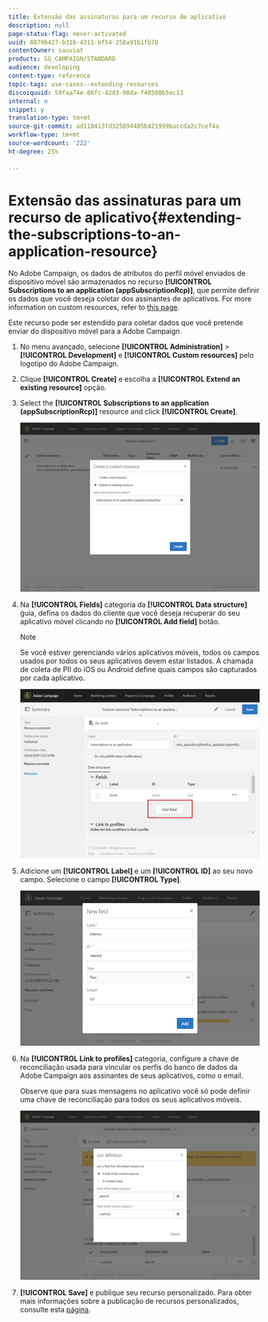 ```yaml
---
title: Extensão das assinaturas para um recurso de aplicativo
description: null
page-status-flag: never-activated
uuid: 8879b427-b31b-4311-bf54-258a91b1fb78
contentOwner: sauviat
products: SG_CAMPAIGN/STANDARD
audience: developing
content-type: reference
topic-tags: use-cases--extending-resources
discoiquuid: 59faa74e-86fc-42d3-90da-f48580b5ec13
internal: n
snippet: y
translation-type: tm+mt
source-git-commit: ad110413fd325894405b421999baccda2c7cef4a
workflow-type: tm+mt
source-wordcount: '222'
ht-degree: 25%

---
```



# Extensão das assinaturas para um recurso de aplicativo{#extending-the-subscriptions-to-an-application-resource}

No Adobe Campaign, os dados de atributos do perfil móvel enviados de dispositivo móvel são armazenados no recurso **[!UICONTROL Subscriptions to an application (appSubscriptionRcp)]**, que permite definir os dados que você deseja coletar dos assinantes de aplicativos. For more information on custom resources, refer to [this page](../../developing/using/key-steps-to-add-a-resource.md).

Este recurso pode ser estendido para coletar dados que você pretende enviar do dispositivo móvel para a Adobe Campaign.

1. No menu avançado, selecione **[!UICONTROL Administration]** > **[!UICONTROL Development]** e **[!UICONTROL Custom resources]** pelo logotipo do Adobe Campaign.
1. Clique **[!UICONTROL Create]** e escolha a **[!UICONTROL Extend an existing resource]** opção.
1. Select the **[!UICONTROL Subscriptions to an application (appSubscriptionRcp)]** resource and click **[!UICONTROL Create]**.

   ![](assets/in_app_personal_data_4.png)

1. Na **[!UICONTROL Fields]** categoria da **[!UICONTROL Data structure]** guia, defina os dados do cliente que você deseja recuperar do seu aplicativo móvel clicando no **[!UICONTROL Add field]** botão.

   >[!NOTE]
   >
   >Se você estiver gerenciando vários aplicativos móveis, todos os campos usados por todos os seus aplicativos devem estar listados. A chamada de coleta de PII do iOS ou Android define quais campos são capturados por cada aplicativo.

   ![](assets/in_app_personal_data.png)

1. Adicione um **[!UICONTROL Label]** e um **[!UICONTROL ID]** ao seu novo campo. Selecione o campo **[!UICONTROL Type]**.

   ![](assets/schema_extension_uc9.png)

1. Na **[!UICONTROL Link to profiles]** categoria, configure a chave de reconciliação usada para vincular os perfis do banco de dados da Adobe Campaign aos assinantes de seus aplicativos, como o email.

   Observe que para suas mensagens no aplicativo você só pode definir uma chave de reconciliação para todos os seus aplicativos móveis.

   ![](assets/in_app_personal_data_3.png)

1. **[!UICONTROL Save]** e publique seu recurso personalizado. Para obter mais informações sobre a publicação de recursos personalizados, consulte esta [página](../../developing/using/updating-the-database-structure.md#publishing-a-custom-resource).

